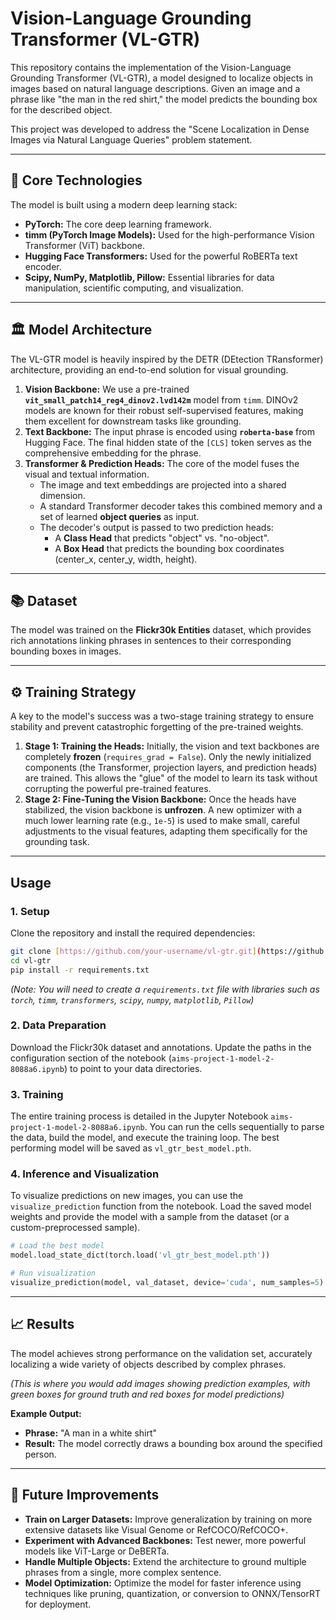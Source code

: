 # Vision-Language Grounding Transformer (VL-GTR)

This repository contains the implementation of the Vision-Language Grounding Transformer (VL-GTR), a model designed to localize objects in images based on natural language descriptions. Given an image and a phrase like "the man in the red shirt," the model predicts the bounding box for the described object.

This project was developed to address the "Scene Localization in Dense Images via Natural Language Queries" problem statement.

---

## 🚀 Core Technologies

The model is built using a modern deep learning stack:

* **PyTorch:** The core deep learning framework.
* **timm (PyTorch Image Models):** Used for the high-performance Vision Transformer (ViT) backbone.
* **Hugging Face Transformers:** Used for the powerful RoBERTa text encoder.
* **Scipy, NumPy, Matplotlib, Pillow:** Essential libraries for data manipulation, scientific computing, and visualization.

---

## 🏛️ Model Architecture

The VL-GTR model is heavily inspired by the DETR (DEtection TRansformer) architecture, providing an end-to-end solution for visual grounding.

1.  **Vision Backbone:** We use a pre-trained **`vit_small_patch14_reg4_dinov2.lvd142m`** model from `timm`. DINOv2 models are known for their robust self-supervised features, making them excellent for downstream tasks like grounding.
2.  **Text Backbone:** The input phrase is encoded using **`roberta-base`** from Hugging Face. The final hidden state of the `[CLS]` token serves as the comprehensive embedding for the phrase.
3.  **Transformer & Prediction Heads:** The core of the model fuses the visual and textual information.
    * The image and text embeddings are projected into a shared dimension.
    * A standard Transformer decoder takes this combined memory and a set of learned **object queries** as input.
    * The decoder's output is passed to two prediction heads:
        * A **Class Head** that predicts "object" vs. "no-object".
        * A **Box Head** that predicts the bounding box coordinates (center_x, center_y, width, height).

---

## 📚 Dataset

The model was trained on the **Flickr30k Entities** dataset, which provides rich annotations linking phrases in sentences to their corresponding bounding boxes in images.

---

## ⚙️ Training Strategy

A key to the model's success was a two-stage training strategy to ensure stability and prevent catastrophic forgetting of the pre-trained weights.

1.  **Stage 1: Training the Heads:** Initially, the vision and text backbones are completely **frozen** (`requires_grad = False`). Only the newly initialized components (the Transformer, projection layers, and prediction heads) are trained. This allows the "glue" of the model to learn its task without corrupting the powerful pre-trained features.
2.  **Stage 2: Fine-Tuning the Vision Backbone:** Once the heads have stabilized, the vision backbone is **unfrozen**. A new optimizer with a much lower learning rate (e.g., `1e-5`) is used to make small, careful adjustments to the visual features, adapting them specifically for the grounding task.

---

## Usage

### 1. Setup

Clone the repository and install the required dependencies:

```bash
git clone [https://github.com/your-username/vl-gtr.git](https://github.com/your-username/vl-gtr.git)
cd vl-gtr
pip install -r requirements.txt
````

*(Note: You will need to create a `requirements.txt` file with libraries such as `torch`, `timm`, `transformers`, `scipy`, `numpy`, `matplotlib`, `Pillow`)*

### 2\. Data Preparation

Download the Flickr30k dataset and annotations. Update the paths in the configuration section of the notebook (`aims-project-1-model-2-8088a6.ipynb`) to point to your data directories.

### 3\. Training

The entire training process is detailed in the Jupyter Notebook `aims-project-1-model-2-8088a6.ipynb`. You can run the cells sequentially to parse the data, build the model, and execute the training loop. The best performing model will be saved as `vl_gtr_best_model.pth`.

### 4\. Inference and Visualization

To visualize predictions on new images, you can use the `visualize_prediction` function from the notebook. Load the saved model weights and provide the model with a sample from the dataset (or a custom-preprocessed sample).

```python
# Load the best model
model.load_state_dict(torch.load('vl_gtr_best_model.pth'))

# Run visualization
visualize_prediction(model, val_dataset, device='cuda', num_samples=5)
```

-----

## 📈 Results

The model achieves strong performance on the validation set, accurately localizing a wide variety of objects described by complex phrases.

*(This is where you would add images showing prediction examples, with green boxes for ground truth and red boxes for model predictions)*

**Example Output:**

  * **Phrase:** "A man in a white shirt"
  * **Result:** The model correctly draws a bounding box around the specified person.

-----

## 🔮 Future Improvements

  * **Train on Larger Datasets:** Improve generalization by training on more extensive datasets like Visual Genome or RefCOCO/RefCOCO+.
  * **Experiment with Advanced Backbones:** Test newer, more powerful models like ViT-Large or DeBERTa.
  * **Handle Multiple Objects:** Extend the architecture to ground multiple phrases from a single, more complex sentence.
  * **Model Optimization:** Optimize the model for faster inference using techniques like pruning, quantization, or conversion to ONNX/TensorRT for deployment.

<!-- end list -->

```
```
